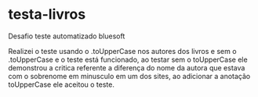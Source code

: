 # testa-livros
Desafio teste automatizado bluesoft

Realizei o teste usando o .toUpperCase nos autores dos livros e sem o .toUpperCase e o teste está funcionado, ao testar sem o toUpperCase ele demonstrou a critica referente a diferença do nome da autora que estava com o sobrenome em minusculo em um dos sites, ao adicionar a anotação toUpperCase ele aceitou o teste.
